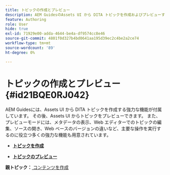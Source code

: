 ```yaml
---
title: トピックの作成とプレビュー
description: AEM GuidesのAssets UI から DITA トピックを作成およびプレビューする方法を説明します。
feature: Authoring
role: User
hide: true
exl-id: 71929e00-adda-4644-be4a-df9574cc8e46
source-git-commit: 4801f0d327b4bd0641aa195d39ec2c4be2a2ce74
workflow-type: tm+mt
source-wordcount: '89'
ht-degree: 0%

---
```


# トピックの作成とプレビュー {#id21BQE0RJ042}

AEM Guidesには、Assets UI から DITA トピックを作成する強力な機能が付属しています。 その後、Assets UI からトピックをプレビューできます。 また、プレビューモードには、メタデータの表示、Web エディターでのトピックの編集、ソースの開き、Web ベースのバージョンの違いなど、主要な操作を実行するのに役立つ多くの強力な機能も用意されています。

- **[トピックを作成](web-editor-create-topics.md)**

- **[トピックのプレビュー](web-editor-preview-topics.md)**


**親トピック：**[ コンテンツを作成 ](authoring-content.md)
